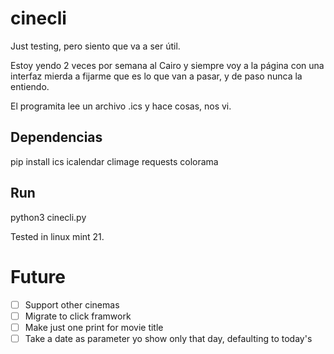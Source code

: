 # cinecli

Just testing, pero siento que va a ser útil.

Estoy yendo 2 veces por semana al Cairo y siempre voy a la página con una interfaz mierda a fijarme
que es lo que van a pasar, y de paso nunca la entiendo.

El programita lee un archivo .ics y hace cosas, nos vi.

## Dependencias
pip install ics icalendar climage requests colorama 

## Run

python3 cinecli.py

Tested in linux mint 21.

# Future
- [ ] Support other cinemas
- [ ] Migrate to click framwork 
- [ ] Make just one print for movie title
- [ ] Take a date as parameter yo show only that day, defaulting to today's

